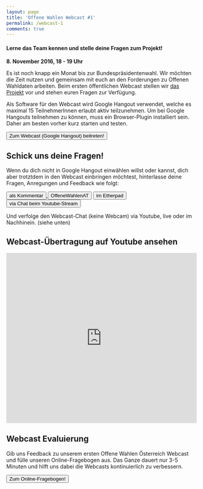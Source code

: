 ```yaml
---
layout: page
title: 'Offene Wahlen Webcast #1'
permalink: /webcast-1
comments: true
---
```


<h4 class="text-center lead">Lerne das Team kennen und stelle deine Fragen zum Projekt!</h4>

<div class="col-xs-12 col-sm-10 col-sm-offset-1 intro-webcast">
<p><strong>8. November 2016, 18 - 19 Uhr</strong></p>
<p>Es ist noch knapp ein Monat bis zur Bundespräsidentenwahl. Wir möchten die Zeit nutzen und gemeinsam mit euch an den Forderungen zu Offenen Wahldaten arbeiten. Beim ersten öffentlichen Webcast stellen wir <a href="/ueber-uns" title="Über uns">das Projekt</a> vor und stehen euren Fragen zur Verfügung.</p>
</div>

<div class="col-xs-12">
<p>Als Software für den Webcast wird Google Hangout verwendet, welche es maximal 15 TeilnehmerInnen erlaubt aktiv teilzunehmen. Um bei Google Hangouts teilnehmen zu können, muss ein Browser-Plugin installiert sein. Daher am besten vorher kurz starten und testen.</p>
<a href="https://hangouts.google.com/hangouts/_/ytl/xxxCapOs7Jx6CuB_I8kfZNiCorAgOGeRev7h_dkjVQQ=?hl=de_DE&authuser=1" title="Google Hangout" class="col-xs-12"><button class="button-full-red">Zum Webcast (Google Hangout) beitreten!</button></a>
</div>

<h2 class="text-center">Schick uns deine Fragen!</h2>
<p>Wenn du dich nicht in Google Hangout einwählen willst oder kannst, dich aber trotztdem in den Webcast einbringen möchtest, hinterlasse deine Fragen, Anregungen und Feedback wie folgt:</p>
<a href="#disqus_thread" title="Kommentar" class="col-xs-12 col-sm-6"><button class="button-border-red">als Kommentar</button>
<a href="https://twitter.com/search?f=tweets&q=%23OffeneWahlenAT&src=typd" title="OffeneWahlenAT" class="col-xs-12 col-sm-6"><button class="button-border-red"><i class="fa fa-hashtag" aria-hidden="true"></i>OffeneWahlenAT</button></a>
<a href="http://pad.okfn.org/p/OffeneWahlenAT-Public-Hangout" title="Etherpad" class="col-xs-12 col-sm-6"><button class="button-border-red">im Etherpad</button></a>
<a href="https://www.youtube.com/watch?v=OHw4cCBajiQ" title="Youtube-Übertragung" class="col-xs-12 col-sm-6"><button class="button-border-red">via Chat beim Youtube-Stream</button></a>

Und verfolge den Webcast-Chat (keine Webcam) via Youtube, live oder im Nachhinein. (siehe unten)

<h2 class="text-center">Webcast-Übertragung auf Youtube ansehen</h2>
<iframe width="100%" height="450" src="https://www.youtube.com/embed/OHw4cCBajiQ" frameborder="0" allowfullscreen></iframe>

<div class="col-xs-12">
<h2 class="text-center">Webcast Evaluierung</h2>
<p>Gib uns Feedback zu unserem ersten Offene Wahlen Österreich Webcast und fülle unseren Online-Fragebogen aus. Das Ganze dauert nur 3-5 Minuten und hilft uns dabei die Webcasts kontinuierlich zu verbessern.</p>
<a href="https://docs.google.com/forms/d/e/1FAIpQLScAsbqYOHwypm8Jx2e5kG5gywLSX_nxuKL26c_PK9eG-fdo1g/viewform?entry.885293802&entry.1560647131&entry.805191984&entry.1321289864&entry.1811347659=Ja&entry.1302647824=Ja" title="Google Formular" class="col-xs-12"><button class="button-full-red">Zum Online-Fragebogen!</button></a>
</div>
